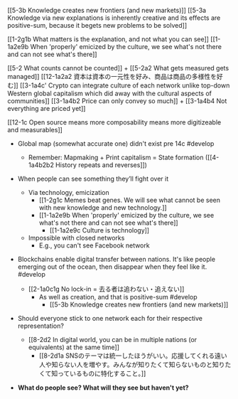 [[5-3b Knowledge creates new frontiers (and new markets)]]
	[[5-3a Knowledge via new explanations is inherently creative and its effects are positive-sum, because it begets new problems to be solved]]

[[1-2g1b What matters is the explanation, and not what you can see]]
	[[1-1a2e9b When 'properly' emicized by the culture, we see what's not there and can not see what's there]]

[[5-2 What counts cannot be counted]] + [[5-2a2 What gets measured gets managed]]
	[[12-1a2a2 資本は資本の一元性を好み、商品は商品の多様性を好む]]
		[[3-1a4c' Crypto can integrate culture of each network unlike top-down Western global capitalism which did away with the cultural aspects of communities]]
	[[3-1a4b2 Price can only convey so much]] + [[3-1a4b4 Not everything are priced yet]]

[[12-1c Open source means more composability means more digitizeable and measurables]]
- Global map (somewhat accurate one) didn't exist pre 14c #develop 
	- Remember: Mapmaking + Print capitalism = State formation ([[4-1a4b2b2 History repeats and reverses]])
- When people can see something they’ll fight over it
	- Via technology, emicization
		- [[1-2g1c Memes beat genes. We will see what cannot be seen with new knowledge and new technology.]]
		- [[1-1a2e9b When 'properly' emicized by the culture, we see what's not there and can not see what's there]]
			- [[1-1a2e9c Culture is technology]]
	- Impossible with closed networks
		- E.g., you can't see Facebook network

- Blockchains enable digital transfer between nations. It's like people emerging out of the ocean, then disappear when they feel like it. #develop 
	- [[2-1a0c1g No lock-in = 去る者は追わない・追えない]]
		- As well as creation, and that is positive-sum #develop 
			- [[5-3b Knowledge creates new frontiers (and new markets)]]

- Should everyone stick to one network each for their respective representation?
	- [[8-2d2 In digital world, you can be in multiple nations (or equivalents) at the same time]]
		- [[8-2d1a SNSのテーマは統一したほうがいい。応援してくれる遠い人や知らない人を増やす。みんなが知りたくて知らないものと知りたくて知っているものに特化すること。]]

- **What do people see? What will they see but haven't yet?**